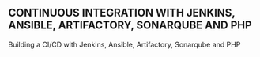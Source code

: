 ## CONTINUOUS INTEGRATION WITH JENKINS, ANSIBLE, ARTIFACTORY, SONARQUBE AND PHP

Building a CI/CD with Jenkins, Ansible, Artifactory, Sonarqube and PHP
